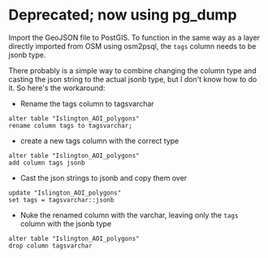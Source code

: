 # Deprecated; now using pg_dump

Import the GeoJSON file to PostGIS. To function in the same way as a layer directly imported from OSM using osm2psql, the ```tags``` column needs to be jsonb type.

There probably is a simple way to combine changing the column type and casting the json string to the actual jsonb type, but I don't know how to do it. So here's the workaround:

- Rename the tags column to tagsvarchar

```
alter table "Islington_AOI_polygons"
rename column tags to tagsvarchar;
```

- create a new tags column with the correct type

```
alter table "Islington_AOI_polygons"
add column tags jsonb
```

- Cast the json strings to jsonb and copy them over

```
update "Islington_AOI_polygons"
set tags = tagsvarchar::jsonb
```

- Nuke the renamed column with the varchar, leaving only the ```tags``` column with the jsonb type

```
alter table "Islington_AOI_polygons"
drop column tagsvarchar
```
